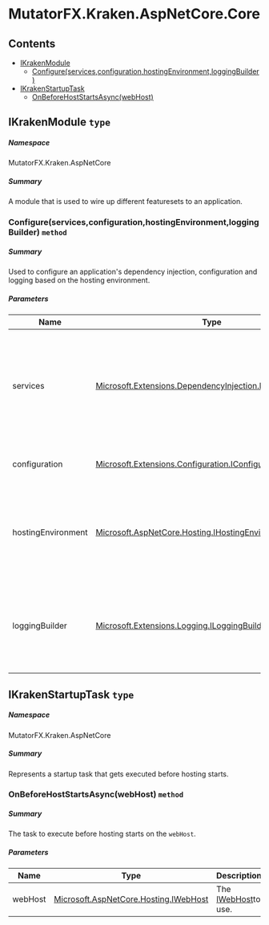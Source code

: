 <a name='assembly'></a>
# MutatorFX.Kraken.AspNetCore.Core

## Contents

- [IKrakenModule](#T-MutatorFX-Kraken-AspNetCore-IKrakenModule 'MutatorFX.Kraken.AspNetCore.IKrakenModule')
  - [Configure(services,configuration,hostingEnvironment,loggingBuilder)](#M-MutatorFX-Kraken-AspNetCore-IKrakenModule-Configure-Microsoft-Extensions-DependencyInjection-IServiceCollection,Microsoft-Extensions-Configuration-IConfiguration,Microsoft-AspNetCore-Hosting-IHostingEnvironment,Microsoft-Extensions-Logging-ILoggingBuilder- 'MutatorFX.Kraken.AspNetCore.IKrakenModule.Configure(Microsoft.Extensions.DependencyInjection.IServiceCollection,Microsoft.Extensions.Configuration.IConfiguration,Microsoft.AspNetCore.Hosting.IHostingEnvironment,Microsoft.Extensions.Logging.ILoggingBuilder)')
- [IKrakenStartupTask](#T-MutatorFX-Kraken-AspNetCore-IKrakenStartupTask 'MutatorFX.Kraken.AspNetCore.IKrakenStartupTask')
  - [OnBeforeHostStartsAsync(webHost)](#M-MutatorFX-Kraken-AspNetCore-IKrakenStartupTask-OnBeforeHostStartsAsync-Microsoft-AspNetCore-Hosting-IWebHost- 'MutatorFX.Kraken.AspNetCore.IKrakenStartupTask.OnBeforeHostStartsAsync(Microsoft.AspNetCore.Hosting.IWebHost)')

<a name='T-MutatorFX-Kraken-AspNetCore-IKrakenModule'></a>
## IKrakenModule `type`

##### Namespace

MutatorFX.Kraken.AspNetCore

##### Summary

A module that is used to wire up different featuresets to an application.

<a name='M-MutatorFX-Kraken-AspNetCore-IKrakenModule-Configure-Microsoft-Extensions-DependencyInjection-IServiceCollection,Microsoft-Extensions-Configuration-IConfiguration,Microsoft-AspNetCore-Hosting-IHostingEnvironment,Microsoft-Extensions-Logging-ILoggingBuilder-'></a>
### Configure(services,configuration,hostingEnvironment,loggingBuilder) `method`

##### Summary

Used to configure an application's dependency injection, configuration and logging based on the hosting environment.

##### Parameters

| Name | Type | Description |
| ---- | ---- | ----------- |
| services | [Microsoft.Extensions.DependencyInjection.IServiceCollection](#T-Microsoft-Extensions-DependencyInjection-IServiceCollection 'Microsoft.Extensions.DependencyInjection.IServiceCollection') | The dependency injection services to configure. Features should only provide services pertaining to their featuresets. |
| configuration | [Microsoft.Extensions.Configuration.IConfiguration](#T-Microsoft-Extensions-Configuration-IConfiguration 'Microsoft.Extensions.Configuration.IConfiguration') | The configuration object to configure. |
| hostingEnvironment | [Microsoft.AspNetCore.Hosting.IHostingEnvironment](#T-Microsoft-AspNetCore-Hosting-IHostingEnvironment 'Microsoft.AspNetCore.Hosting.IHostingEnvironment') | The environment of the application. Can be used to switch different implementations for services, logging and so on. |
| loggingBuilder | [Microsoft.Extensions.Logging.ILoggingBuilder](#T-Microsoft-Extensions-Logging-ILoggingBuilder 'Microsoft.Extensions.Logging.ILoggingBuilder') | Used to configure different logging objects for the application. Should be scoped to the module's featureset. |

<a name='T-MutatorFX-Kraken-AspNetCore-IKrakenStartupTask'></a>
## IKrakenStartupTask `type`

##### Namespace

MutatorFX.Kraken.AspNetCore

##### Summary

Represents a startup task that gets executed before hosting starts.

<a name='M-MutatorFX-Kraken-AspNetCore-IKrakenStartupTask-OnBeforeHostStartsAsync-Microsoft-AspNetCore-Hosting-IWebHost-'></a>
### OnBeforeHostStartsAsync(webHost) `method`

##### Summary

The task to execute before hosting starts on the `webHost`.

##### Parameters

| Name | Type | Description |
| ---- | ---- | ----------- |
| webHost | [Microsoft.AspNetCore.Hosting.IWebHost](#T-Microsoft-AspNetCore-Hosting-IWebHost 'Microsoft.AspNetCore.Hosting.IWebHost') | The [IWebHost](#T-Microsoft-AspNetCore-Hosting-IWebHost 'Microsoft.AspNetCore.Hosting.IWebHost')to use. |
